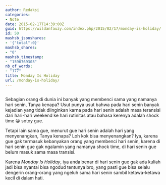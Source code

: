 ```yaml
---
author: Redaksi
categories:
- Note
date: 2015-02-17T14:39:00Z
guid: https://wildanfauzy.com/index.php/2015/02/17/monday-is-holiday/
id: 50
mashsb_jsonshares:
- '{"total":0}'
mashsb_shares:
- "0"
mashsb_timestamp:
- "1596769303"
nb_of_words:
- "177"
title: Monday Is Holiday
url: /monday-is-holiday/
---
```


<figure class="wp-block-image size-large"><img src="https://wildanfauzyart.files.wordpress.com/2015/02/5b7db-beach-blur-camper-386000.jpg?w=768" alt="" data-recalc-dims="1" /></figure> 

<p class="has-drop-cap">
  Sebagian orang di dunia ini banyak yang membenci sama yang namanya hari senin, Tanya kenapa? Usut punya usut bahwa pada hari senin banyak kejadian yang tidak diinginkan karna pada hari senin adalah masa teransisi dari hari-hari weekend ke hari rutinitas atau bahasa kerenya adalah shock time 😀 sotoy gue.
</p>

Tetapi lain sama gue, menurut gue hari senin adalah hari yang menyenangkan, Tanya kenapa? Loh kok bisa menyenangkan? Iya, karena gue gak termasuk kebanyakan orang yang membenci hari senin, karena di hari senin gue gak ngalamin yang namanya shock time, di hari senin gue belum masuk sama masa transisi.

Karena _Monday Is Holiday_, iya anda benar di hari senin gue gak ada kuliah jadi bisa nyantai bisa ngodud tentunya bro, yang pasti gue bisa selalu dengerin orang-orang yang ngeluh sama hari senin sambil ketawa-ketawa kecil di dalam hati.